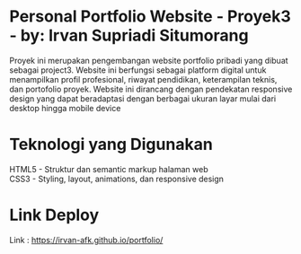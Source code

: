 

# **Personal Portfolio Website - Proyek3 - by: Irvan Supriadi Situmorang**

Proyek ini merupakan pengembangan website portfolio pribadi yang dibuat sebagai project3. Website ini berfungsi sebagai platform digital untuk menampilkan profil profesional, riwayat pendidikan, keterampilan teknis, dan portofolio proyek.
Website ini dirancang dengan pendekatan responsive design yang dapat beradaptasi dengan berbagai ukuran layar mulai dari desktop hingga mobile device

# **Teknologi yang Digunakan**
HTML5 - Struktur dan semantic markup halaman web  
CSS3 - Styling, layout, animations, dan responsive design

# **Link Deploy**  
Link : https://irvan-afk.github.io/portfolio/  
